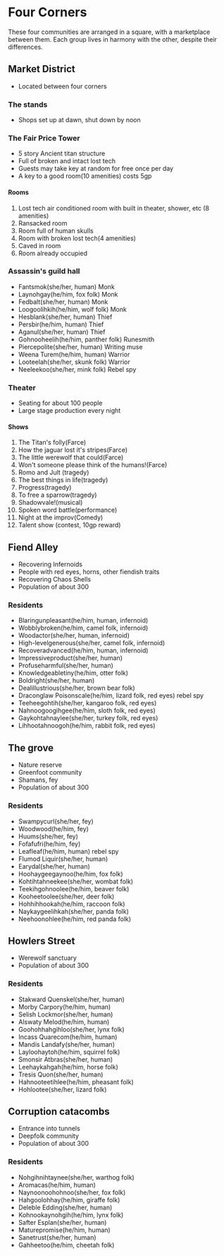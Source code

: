 # Four Corners
These four communities are arranged in a square, with a marketplace between them. Each group lives in harmony with the other, despite their differences.

## Market District
- Located between four corners

### The stands
- Shops set up at dawn, shut down by noon

### The Fair Price Tower
- 5 story Ancient titan structure
- Full of broken and intact lost tech
- Guests may take key at random for free once per day
- A key to a good room(10 amenities) costs 5gp

#### Rooms
1. Lost tech air conditioned room with built in theater, shower, etc (8 amenities)
2. Ransacked room
3. Room full of human skulls
4. Room with broken lost tech(4 amenities)
5. Caved in room
6. Room already occupied

### Assassin's guild hall
- Fantsmok(she/her, human) Monk
- Laynohgay(he/him, fox folk) Monk
- Fedbalt(she/her, human) Monk
- Loogoolihkih(he/him, wolf folk) Monk
- Hesblank(she/her, human) Thief
- Persbir(he/him, human) Thief
- Aganul(she/her, human) Thief
- Gohnooheelih(he/him, panther folk) Runesmith
- Piercepolite(she/her, human) Writing muse
- Weena Turem(he/him, human) Warrior
- Looteelah(she/her, skunk folk) Warrior
- Neeleekoo(she/her, mink folk) Rebel spy

### Theater
- Seating for about 100 people
- Large stage production every night

#### Shows
1. The Titan's folly(Farce)
2. How the jaguar lost it's stripes(Farce)
3. The little werewolf that could(Farce)
4. Won't someone please think of the humans!(Farce)
5. Romo and Jult (tragedy)
6. The best things in life(tragedy)
7. Progress(tragedy)
8. To free a sparrow(tragedy)
9. Shadowvale!(musical)
10. Spoken word battle(performance)
11. Night at the improv(Comedy)
12. Talent show (contest, 10gp reward)

## Fiend Alley
- Recovering Infernoids
- People with red eyes, horns, other fiendish traits
- Recovering Chaos Shells
- Population of about 300

### Residents
- Blaringunpleasant(he/him, human, infernoid)
- Wobblybroken(he/him, camel folk, infernoid)
- Woodactor(she/her, human, infernoid)
- High-levelgenerous(she/her, camel folk, infernoid)
- Recoveradvanced(he/him, human, infernoid)
- Impressiveproduct(she/her, human)
- Profuseharmful(she/her, human)
- Knowledgeabletiny(he/him, otter folk)
- Boldright(she/her, human)
- Dealillustrious(she/her, brown bear folk)
- Draconglaw Poisonscale(he/him, lizard folk, red eyes) rebel spy
- Teeheegohtih(she/her, kangaroo folk, red eyes)
- Nahnoogoogihgee(he/him, sloth folk, red eyes)
- Gaykohtahnaylee(she/her, turkey folk, red eyes)
- Lihhootahnoogoh(he/him, rabbit folk, red eyes)

## The grove
- Nature reserve
- Greenfoot community
- Shamans, fey
- Population of about 300

### Residents
- Swampycurl(she/her, fey)
- Woodwood(he/him, fey)
- Huums(she/her, fey)
- Fofafufri(he/him, fey)
- Leafleaf(he/him, human) rebel spy
- Flumod Liquir(she/her, human)
- Earydal(she/her, human)
- Hoohaygeegaynoo(he/him, fox folk)
- Kohtihtahneekee(she/her, wombat folk)
- Teekihgohnoolee(he/him, beaver folk)
- Kooheetoolee(she/her, deer folk)
- Hohhihhookah(he/him, raccoon folk)
- Naykaygeelihkah(she/her, panda folk)
- Neehoonohlee(he/him, red panda folk)

## Howlers Street
- Werewolf sanctuary
- Population of about 300

### Residents
- Stakward Quenskel(she/her, human)
- Morby Carpory(he/him, human)
- Selish Lockmor(she/her, human)
- Alswaty Melod(he/him, human)
- Goohohhahgihloo(she/her, lynx folk)
- Incass Quarecom(he/him, human)
- Mandis Landafy(she/her, human)
- Layloohaytoh(he/him, squirrel folk)
- Smonsir Atbras(she/her, human)
- Leehaykahgah(he/him, horse folk)
- Tresis Quon(she/her, human)
- Hahnooteetihlee(he/him, pheasant folk)
- Hohlootee(she/her, lizard folk)

## Corruption catacombs
- Entrance into tunnels
- Deepfolk community
- Population of about 300

### Residents
- Nohgihnihtaynee(she/her, warthog folk)
- Aromacas(he/him, human)
- Naynoonoohohnoo(she/her, fox folk)
- Hahgoolohhay(he/him, giraffe folk)
- Deleble Edding(she/her, human)
- Kohnookaynohgih(he/him, lynx folk)
- Safter Esplan(she/her, human)
- Maturepromise(he/him, human)
- Sanetrust(she/her, human)
- Gahheetoo(he/him, cheetah folk)